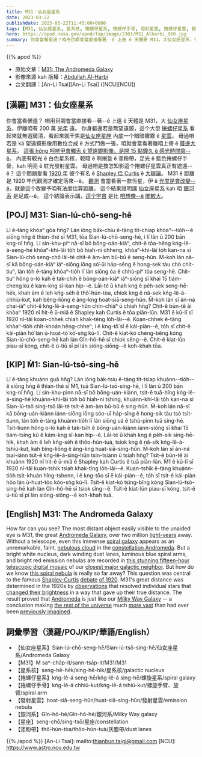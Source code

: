 ```yaml
---
title: M31：仙女座星系
date: 2023-03-22
publishdate: 2023-03-22T11:45:00+0800
tags: [M31, 仙女座星系, 星系核, 捲螺仔星系, 捲螺仔手骨, 發射星雲, 捲螺仔星雲, 銀河系, 星座, 塗粉帶]
hero: https://apod.nasa.gov/apod/fap/image/2303/M31_Alharbi_960.jpg
summary: 你會當看偌遠？咱用目睭會當直接看著--ê 上遠 ê 天體是 M31，大仙女座星系，伊離咱有 200 萬光年遠。
---
```


{{% apod %}}

- 原始文章：[M31: The Andromeda Galaxy](https://apod.nasa.gov/apod/ap230322.html)
- 影像來源 kah 版權：[Abdullah Al-Harbi](https://www.instagram.com/a_alharbi97/)
- 台文翻譯：[An-Li Tsai][An-Li Tsai] ([NCU][NCU])

## [漢羅] M31：仙女座星系
你會當看偌遠？
咱用目睭會當直接看--著--ê 上遠 ê 天體是 M31，大 [仙女座星系][Andromeda Galaxy]，伊離咱有 200 萬 [光年][light-years] 遠。
你身軀邊若是無望遠鏡，這个大型 [捲螺仔星系][spiral galaxy] 看起來就無遐爾清，看起來就干焦是[仙女座星座][constellation Andromeda] 內底一个暗暗霧霧 ê [星雲][nebulous cloud]。
毋過咱若是 kā 望遠鏡影像用數位合成 ê 方式鬥做一張，咱就會當看著離咱上倚 ê [厝邊大星系][closest major galactic neighbor]。
[這張 hŏng 呵咾甲會觸舌 ê 望遠鏡影像，是開 15 點鐘久 ê 感光時間翕--ê][this stunning fifteen-hour telescopic digital mosaic]。
內底有較光 ê 白色星系核，較暗 ê 咧捲踅 ê 塗粉帶，足光 ê 藍色捲螺仔手骨，kah 明亮 ê 紅光發射星雲。
毋過咱是按怎知影這个捲螺仔星雲真正有遮遠--ê？
這个問題愛看 [1920 年][of 1920] 彼个有名 ê [Shapley 佮 Curtis][Shapley-Curtis] ê [大辯論][debate]。
M31 ê 距離 是 1920 年代觀測才確定落來--ê。
[觀測][observations] 會當看著一款恆星，伊 ê [光度是會改變--ê][changed their brightness]，就是這个改變予咱有法度估算距離。
這个結果證明講 [仙女座星系][Andromeda] kah 咱 [銀河系][Milky Way Galaxy] 是足成--ê。
這个結論表示講，[這个宇宙][the rest of the universe] 是比 [咱想像--ê][previously imagined] [閣較大][more vast]。

## [POJ] M31: Sian-lú-chō-seng-hē
Lí ē-tàng khòaⁿ gōa hn̄g?
Lán iōng ba̍k-chiu ē-tàng ti̍t-chiap khòaⁿ--tio̍h--ê siōng hn̄g ê thian-thé sī M31, tōa Sian-lú-chō-seng-hē, i lī lán ū 200 bān kng-nî hn̄g.
Lí sin-khu-piⁿ nā-sī bô bōng-oán-kiàⁿ, chit-ê tōa-hêng kńg-lê-á-seng-hē khòaⁿ-khí-lâi to̍h bô hiah-nī chheng, khòaⁿ-khí-lâi to̍h kan-na sī Sian-lú-chō seng-chō lāi-té chi̍t-ê àm-àm bū-bū ê seng-hûn.
M̄-koh lán nā-sī kā bōng-oán-kiàⁿ iáⁿ-siōng iōng só͘-ūi ha̍p-sêng ê hong-sek tàu chò chi̍t-tiuⁿ, lán to̍h ē-tàng khòaⁿ-tio̍h lī lán siōng óa ê chhù-piⁿ tōa seng-hē.
Chit-tiuⁿ hŏng o-ló kah ē tak-chi̍h ê bōng-oán-kiàⁿ iáⁿ-siōng sī khai 15 tiám-cheng kú ê kám-kng sî-kan hip--ê.
Lāi-té ū khah kng ê pe̍h-sek seng-hē-he̍k, khah àm ê leh kńg-se̍h ê thô͘-hún-tòa, chiok kng ê nâ-sek kńg-lê-á-chhiú-kut, kah bêng-liōng ê âng-kng hoat-siā-seng-hûn.
M̄-koh lán sī án-ná chai-iáⁿ chit-ê kńg-lê-á-seng-hûn chin-chiàⁿ ū chiah hn̄g?
Chit-ê būn-tê ài khòaⁿ 1920 nî hit-ê ū-miâ ê Shapley kah Curtis ê tōa piān-lūn.
M31 ê kū-lī sī 1920 nî-tāi koan-chhek chiah khak-tēng lo̍h-lâi--ê.
Koan-chhek ē-tàng khòaⁿ-tio̍h chi̍t-khoán hêng-chheⁿ, i ê kng-tō͘ sī ē kái-piàn--ê, to̍h sī chit-ê kái-piàn hō͘ lán ū-hoat-tō͘ kó͘-sǹg kū-lī.
Chit-ê kiat-kó chèng-bêng kóng Sian-lú-chō-seng-hē kah lán Gîn-hô-hē sī chiok sêng--ê.
Chit-ê kiat-lūn piau-sī kóng, chit-ê ú-tiū sī pí lán sióng-siōng--ê koh-khah tōa.


## [KIP] M̀1: Sian-lú-tsō-sing-hē
Lí ē-tàng khuànn guā hn̄g?
Lán iōng ba̍k-tsiu ē-tàng ti̍t-tsiap khuànn--tio̍h--ê siōng hn̄g ê thian-thé sī M̀1, tuā Sian-lú-tsō-sing-hē, i lī lán ū 200 bān kng-nî hn̄g.
Lí sin-khu-pinn nā-sī bô bōng-uán-kiànn, tsit-ê tuā-hîng kńg-lê-á-sing-hē khuànn-khí-lâi to̍h bô hiah-nī tshing, khuànn-khí-lâi to̍h kan-na sī Sian-lú-tsō sing-tsō lāi-té tsi̍t-ê àm-àm bū-bū ê sing-hûn.
M̄-koh lán nā-sī kā bōng-uán-kiànn iánn-siōng iōng sóo-uī ha̍p-sîng ê hong-sik tàu tsò tsi̍t-tiunn, lán to̍h ē-tàng khuànn-tio̍h lī lán siōng uá ê tshù-pinn tuā sing-hē.
Tsit-tiunn hŏng o-ló kah ē tak-tsi̍h ê bōng-uán-kiànn iánn-siōng sī khai 15 tiám-tsing kú ê kám-kng sî-kan hip--ê.
Lāi-té ū khah kng ê pe̍h-sik sing-hē-hi̍k, khah àm ê leh kńg-se̍h ê thôo-hún-tuà, tsiok kng ê nâ-sik kńg-lê-á-tshiú-kut, kah bîng-liōng ê âng-kng huat-siā-sing-hûn.
M̄-koh lán sī án-ná tsai-iánn tsit-ê kńg-lê-á-sing-hûn tsin-tsiànn ū tsiah hn̄g?
Tsit-ê būn-tê ài khuànn 1920 nî hit-ê ū-miâ ê Shapley kah Curtis ê tuā piān-lūn.
M̀1 ê kū-lī sī 1920 nî-tāi kuan-tshik tsiah khak-tīng lo̍h-lâi--ê.
Kuan-tshik ē-tàng khuànn-tio̍h tsi̍t-khuán hîng-tshenn, i ê kng-tōo sī ē kái-piàn--ê, to̍h sī tsit-ê kái-piàn hōo lán ū-huat-tōo kóo-sǹg kū-lī.
Tsit-ê kiat-kó tsìng-bîng kóng Sian-lú-tsō-sing-hē kah lán Gîn-hô-hē sī tsiok sîng--ê.
Tsit-ê kiat-lūn piau-sī kóng, tsit-ê ú-tiū sī pí lán sióng-siōng--ê koh-khah tuā.



## [English] M31: The Andromeda Galaxy
How far can you see?
The most distant object easily visible to the unaided eye is M31, the great [Andromeda Galaxy][Andromeda Galaxy], over two million [light-years][light-years] away.
Without a telescope, even this immense [spiral galaxy][spiral galaxy] appears as an unremarkable, faint, [nebulous cloud][nebulous cloud] in the [constellation Andromeda][constellation Andromeda].
But a bright white nucleus, dark winding dust lanes, luminous blue spiral arms, and bright red emission nebulas are recorded in [this stunning fifteen-hour telescopic digital mosaic][this stunning fifteen-hour telescopic digital mosaic] of our [closest major galactic neighbor][closest major galactic neighbor].
But how do we know [this spiral nebula][this spiral nebula] is really so far away?
This question was central to the famous [Shapley-Curtis][Shapley-Curtis] [debate][debate] [of 1920][of 1920].
M31's great distance was determined in the 1920s by [observations][observations] that resolved individual stars that [changed their brightness][changed their brightness] in a way that gave up their true distance.
The result proved that [Andromeda][Andromeda] is just like our [Milky Way Galaxy][Milky Way Galaxy] -- a conclusion making [the rest of the universe][the rest of the universe] much [more vast][more vast] than had ever been [previously imagined][previously imagined].


## 詞彙學習（漢羅/POJ/KIP/華語/English）
- 【仙女座星系】Sian-lú-chō-seng-hē/Sian-lú-tsō-sing-hē/仙女座星系/Andromeda Galaxy
- 【M31】M saⁿ-cha̍p-it/sann-tsa̍p-it/M31/M31
- 【星系核】seng-hē-he̍k/sing-hē-hi̍k/星系核/galactic nucleus
- 【捲螺仔星系】kńg-lê-á seng-hē/kńg-lê-á sing-hē/螺旋星系/spiral galaxy
- 【捲螺仔手骨】kńg-lê-á chhiú-kut/kńg-lê-á tshiú-kut/螺旋手臂、旋臂/spiral arm
- 【發射星雲】hoat-siā-seng-hûn/huat-siā-sing-hûn/發射星雲/emission nebula
- 【銀河系】Gîn-hô-hē/Gîn-hô-hē/銀河系/Milky Way galaxy
- 【星座】seng-chō/sing-tsō/星座/constellation
- 【塗粉帶】thô͘-hún-tòa/thôo-hún-tuà/灰塵帶/dust lanes



{{% /apod %}}
[An-Li Tsai]: mailto:thianbun.taigi@gmail.com
[NCU]: https://www.astro.ncu.edu.tw

[copyright]: https://apod.nasa.gov/apod/fap/lib/about_apod.html#srapply
[License]: https://creativecommons.org/licenses/by/2.0/

[Andromeda Galaxy]:https://en.wikipedia.org/wiki/Andromeda_Galaxy
[light-years]:https://youtu.be/MX3PIkbTQwQ
[spiral galaxy]:https://en.wikipedia.org/wiki/Spiral_galaxy
[nebulous cloud]:https://apod.nasa.gov/apod/ap160322.html
[constellation Andromeda]:https://en.wikipedia.org/wiki/Andromeda_(constellation)
[this stunning fifteen-hour telescopic digital mosaic]:https://www.instagram.com/p/CpsrUSHMJis/
[closest major galactic neighbor]:https://youtu.be/TijClV4uHIk
[this spiral nebula]:https://apod.nasa.gov/apod/ap221024.html
[Shapley-Curtis]:https://apod.nasa.gov/debate/debate20.html
[debate]:https://apod.nasa.gov/debate/debate.html
[of 1920]:https://apod.nasa.gov/debate/debate20.html
[observations]:https://apod.nasa.gov/apod/ap200426.html
[changed their brightness]:https://apod.nasa.gov/apod/ap110701.html
[Andromeda]:https://apod.nasa.gov/apod/ap220807.html
[Milky Way Galaxy]:https://apod.nasa.gov/apod/ap180729.html
[the rest of the universe]:https://apod.nasa.gov/apod/ap180508.html
[more vast]:https://apod.nasa.gov/apod/ap200405.html
[previously imagined]:https://i.pinimg.com/736x/17/e0/6c/17e06cb8ddaa2fc90b7a416c0d0349ef--pugs-on-the-beach.jpg


